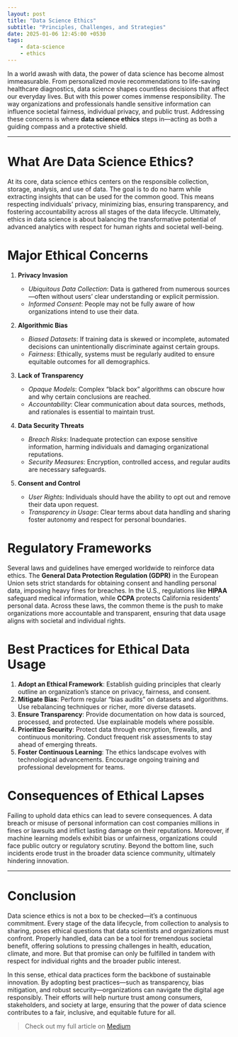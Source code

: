 ```yaml
---
layout: post
title: "Data Science Ethics"
subtitle: "Principles, Challenges, and Strategies"
date: 2025-01-06 12:45:00 +0530
tags: 
    - data-science
    - ethics
---
```


In a world awash with data, the power of data science has become almost immeasurable. From personalized movie recommendations to life-saving healthcare diagnostics, data science shapes countless decisions that affect our everyday lives. But with this power comes immense responsibility. The way organizations and professionals handle sensitive information can influence societal fairness, individual privacy, and public trust. Addressing these concerns is where **data science ethics** steps in—acting as both a guiding compass and a protective shield.


* * *

# What Are Data Science Ethics?

At its core, data science ethics centers on the responsible collection, storage, analysis, and use of data. The goal is to do no harm while extracting insights that can be used for the common good. This means respecting individuals’ privacy, minimizing bias, ensuring transparency, and fostering accountability across all stages of the data lifecycle. Ultimately, ethics in data science is about balancing the transformative potential of advanced analytics with respect for human rights and societal well-being.


# Major Ethical Concerns

1. **Privacy Invasion**  
   - *Ubiquitous Data Collection*: Data is gathered from numerous sources—often without users’ clear understanding or explicit permission.  
   - *Informed Consent*: People may not be fully aware of how organizations intend to use their data.

2. **Algorithmic Bias**  
   - *Biased Datasets*: If training data is skewed or incomplete, automated decisions can unintentionally discriminate against certain groups.  
   - *Fairness*: Ethically, systems must be regularly audited to ensure equitable outcomes for all demographics.

3. **Lack of Transparency**  
   - *Opaque Models*: Complex “black box” algorithms can obscure how and why certain conclusions are reached.  
   - *Accountability*: Clear communication about data sources, methods, and rationales is essential to maintain trust.

4. **Data Security Threats**  
   - *Breach Risks*: Inadequate protection can expose sensitive information, harming individuals and damaging organizational reputations.  
   - *Security Measures*: Encryption, controlled access, and regular audits are necessary safeguards.

5. **Consent and Control**  
   - *User Rights*: Individuals should have the ability to opt out and remove their data upon request.  
   - *Transparency in Usage*: Clear terms about data handling and sharing foster autonomy and respect for personal boundaries.

# Regulatory Frameworks

Several laws and guidelines have emerged worldwide to reinforce data ethics. The **General Data Protection Regulation (GDPR)** in the European Union sets strict standards for obtaining consent and handling personal data, imposing heavy fines for breaches. In the U.S., regulations like **HIPAA** safeguard medical information, while **CCPA** protects California residents’ personal data. Across these laws, the common theme is the push to make organizations more accountable and transparent, ensuring that data usage aligns with societal and individual rights.

# Best Practices for Ethical Data Usage

1. **Adopt an Ethical Framework**: Establish guiding principles that clearly outline an organization’s stance on privacy, fairness, and consent.  
2. **Mitigate Bias**: Perform regular “bias audits” on datasets and algorithms. Use rebalancing techniques or richer, more diverse datasets.  
3. **Ensure Transparency**: Provide documentation on how data is sourced, processed, and protected. Use explainable models where possible.  
4. **Prioritize Security**: Protect data through encryption, firewalls, and continuous monitoring. Conduct frequent risk assessments to stay ahead of emerging threats.  
5. **Foster Continuous Learning**: The ethics landscape evolves with technological advancements. Encourage ongoing training and professional development for teams.

# Consequences of Ethical Lapses

Failing to uphold data ethics can lead to severe consequences. A data breach or misuse of personal information can cost companies millions in fines or lawsuits and inflict lasting damage on their reputations. Moreover, if machine learning models exhibit bias or unfairness, organizations could face public outcry or regulatory scrutiny. Beyond the bottom line, such incidents erode trust in the broader data science community, ultimately hindering innovation.

* * *

# Conclusion

Data science ethics is not a box to be checked—it’s a continuous commitment. Every stage of the data lifecycle, from collection to analysis to sharing, poses ethical questions that data scientists and organizations must confront. Properly handled, data can be a tool for tremendous societal benefit, offering solutions to pressing challenges in health, education, climate, and more. But that promise can only be fulfilled in tandem with respect for individual rights and the broader public interest.

In this sense, ethical data practices form the backbone of sustainable innovation. By adopting best practices—such as transparency, bias mitigation, and robust security—organizations can navigate the digital age responsibly. Their efforts will help nurture trust among consumers, stakeholders, and society at large, ensuring that the power of data science contributes to a fair, inclusive, and equitable future for all.

> Check out my full article on [Medium](https://ansh1990.medium.com/data-science-ethics-e7d2a02dff8f)